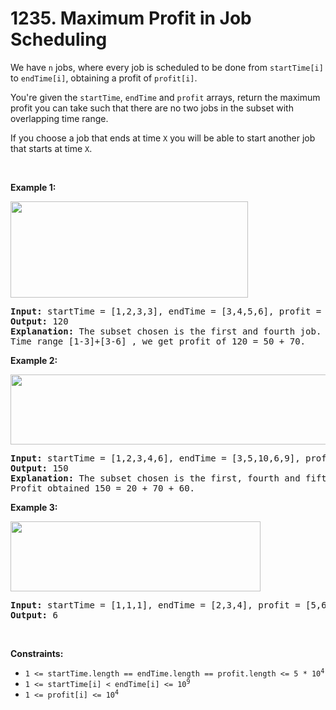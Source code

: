 # 1235. Maximum Profit in Job Scheduling

<p>We have <code>n</code> jobs, where every job is scheduled to be done from <code>startTime[i]</code> to <code>endTime[i]</code>, obtaining a profit of <code>profit[i]</code>.</p>

<p>You&#39;re given the <code>startTime</code>, <code>endTime</code> and <code>profit</code> arrays, return the maximum profit you can take such that there are no two jobs in the subset with overlapping time range.</p>

<p>If you choose a job that ends at time <code>X</code> you will be able to start another job that starts at time <code>X</code>.</p>

<p>&nbsp;</p>
<p><strong class="example">Example 1:</strong></p>

<p><strong><img alt="" src="https://assets.leetcode.com/uploads/2019/10/10/sample1_1584.png" style="width: 380px; height: 154px;" /></strong></p>

<pre>
<strong>Input:</strong> startTime = [1,2,3,3], endTime = [3,4,5,6], profit = [50,10,40,70]
<strong>Output:</strong> 120
<strong>Explanation:</strong> The subset chosen is the first and fourth job. 
Time range [1-3]+[3-6] , we get profit of 120 = 50 + 70.
</pre>

<p><strong class="example">Example 2:</strong></p>

<p><strong><img alt="" src="https://assets.leetcode.com/uploads/2019/10/10/sample22_1584.png" style="width: 600px; height: 112px;" /> </strong></p>

<pre>
<strong>Input:</strong> startTime = [1,2,3,4,6], endTime = [3,5,10,6,9], profit = [20,20,100,70,60]
<strong>Output:</strong> 150
<strong>Explanation:</strong> The subset chosen is the first, fourth and fifth job. 
Profit obtained 150 = 20 + 70 + 60.
</pre>

<p><strong class="example">Example 3:</strong></p>

<p><strong><img alt="" src="https://assets.leetcode.com/uploads/2019/10/10/sample3_1584.png" style="width: 400px; height: 112px;" /></strong></p>

<pre>
<strong>Input:</strong> startTime = [1,1,1], endTime = [2,3,4], profit = [5,6,4]
<strong>Output:</strong> 6
</pre>

<p>&nbsp;</p>
<p><strong>Constraints:</strong></p>

<ul>
	<li><code>1 &lt;= startTime.length == endTime.length == profit.length &lt;= 5 * 10<sup>4</sup></code></li>
	<li><code>1 &lt;= startTime[i] &lt; endTime[i] &lt;= 10<sup>9</sup></code></li>
	<li><code>1 &lt;= profit[i] &lt;= 10<sup>4</sup></code></li>
</ul>
